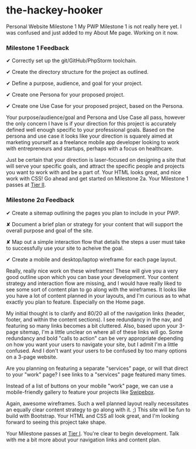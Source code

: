 # the-hackey-hooker
Personal Website Milestone 1
My PWP Milestone 1 is not really here yet.
I was confused and just added to my About Me page.
Working on it now.

### Milestone 1 Feedback

&#10004; Correctly set up the git/GitHub/PhpStorm toolchain.

&#10004; Create the directory structure for the project as outlined.

&#10004; Define a purpose, audience, and goal for your project.

&#10004; Create one Persona for your proposed project.

&#10004; Create one Use Case for your proposed project, based on the Persona.

Your purpose/audience/goal and Persona and Use Case all pass, however the only concern I have is if your direction for this project is accurately defined well enough specific to your professional goals. Based on the persona and use case it looks like your direction is squarely aimed at marketing yourself as a freelance mobile app developer looking to work with entrepreneurs and startups, perhaps with a focus on healthcare. 

Just be certain that your direction is laser-focused on designing a site that will serve your specific goals, and attract the specific people and projects you want to work with and be a part of. Your HTML looks great, and nice work with CSS! Go ahead and get started on Milestone 2a. Your Milestone 1 passes at [Tier II](https://bootcamp-coders.cnm.edu/projects/personal/rubric/).

### Milestone 2&alpha; Feedback
&#10004; Create a sitemap outlining the pages you plan to include in your PWP.

&#10008; Document a brief plan or strategy for your content that will support the overall purpose and goal of the site.

&#10008; Map out a simple interaction flow that details the steps a user must take to successfully use your site to acheive the goal.

&#10004; Create a mobile and desktop/laptop wireframe for each page layout.

Really, really nice work on these wireframes! These will give you a very good outline upon which you can base your development. Your content strategy and interaction flow are missing, and I would have really liked to see some sort of content plan to go along with the wireframes. It looks like you have a lot of content planned in your layouts, and I'm curious as to what exactly you plan to feature. Especially on the Home page.

My initial thought is to clarify and 80/20 all of the navigation links (header,  footer, and within the content sections). I see redundancy in the nav, and featuring so many links becomes a bit cluttered. Also, based upon your 3-page sitemap, I'm a little unclear on where all of these links will go. Some redundancy and bold "calls to action" can be very appropriate depending on how you want your users to navigate your site, but I admit I'm a little confused. And I don't want your users to be confused by too many options on a 3-page website. 

Are you planning on featuring a separate "services" page, or will that direct to your "work" page? I see links to a "services" page featured many times.

Instead of a list of buttons on your mobile "work" page, we can use a mobile-friendly gallery to feature your projects like [Swipebox](http://brutaldesign.github.io/swipebox/).

Again, awesome wireframes. Such a well planned layout really necessitates an equally clear content strategy to go along with it. ;) This site will be fun to build with Bootstrap. Your HTML and CSS all look great, and I'm looking forward to seeing this project take shape.   

Your Milestone passes at [Tier I](https://bootcamp-coders.cnm.edu/projects/personal/rubric/). You're clear to begin development. Talk with me a bit more about your navigation links and content plan. 
